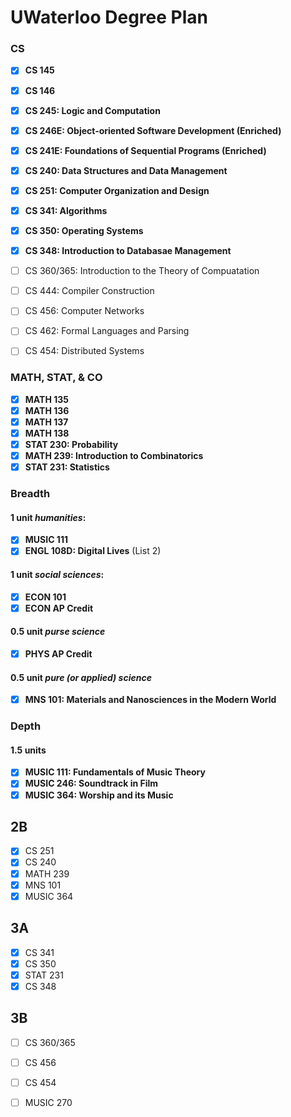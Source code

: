 # UWaterloo Degree Plan

### CS
- [x] **CS 145**
- [x] **CS 146**
- [x] **CS 245: Logic and Computation**
- [x] **CS 246E: Object-oriented Software Development (Enriched)**
- [x] **CS 241E: Foundations of Sequential Programs (Enriched)**
- [x] **CS 240: Data Structures and Data Management**
- [x] **CS 251: Computer Organization and Design**
- [x] **CS 341: Algorithms**
- [x] **CS 350: Operating Systems**

- [x] **CS 348: Introduction to Databasae Management**
- [ ] CS 360/365: Introduction to the Theory of Compuatation
- [ ] CS 444: Compiler Construction
- [ ] CS 456: Computer Networks
- [ ] CS 462: Formal Languages and Parsing
- [ ] CS 454: Distributed Systems

### MATH, STAT, & CO
- [x] **MATH 135**
- [x] **MATH 136**
- [x] **MATH 137**
- [x] **MATH 138**
- [x] **STAT 230: Probability**
- [x] **MATH 239: Introduction to Combinatorics**
- [x] **STAT 231: Statistics**

### Breadth

#### 1 unit _humanities_:
- [x] **MUSIC 111**
- [x] **ENGL 108D: Digital Lives** (List 2)

#### 1 unit _social sciences_:
- [x] **ECON 101**
- [x] **ECON AP Credit**

#### 0.5 unit _purse science_
- [x] **PHYS AP Credit**

#### 0.5 unit _pure (or applied) science_
- [x] **MNS 101: Materials and Nanosciences in the Modern World**

### Depth
#### 1.5 units
- [x] **MUSIC 111: Fundamentals of Music Theory**
- [x] **MUSIC 246: Soundtrack in Film**
- [x] **MUSIC 364: Worship and its Music**

## 2B

- [x] CS 251
- [x] CS 240
- [x] MATH 239
- [x] MNS 101
- [x] MUSIC 364

## 3A

- [x] CS 341
- [x] CS 350
- [x] STAT 231
- [x] CS 348

## 3B

- [ ] CS 360/365
- [ ] CS 456
- [ ] CS 454
- [ ] MUSIC 270


